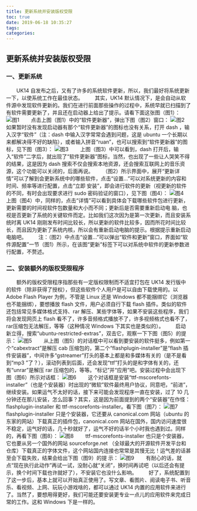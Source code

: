 ```yaml
---
title: 更新系统并安装版权受限
toc: true
date: 2019-06-18 10:35:27
tags:
categories:
---
```






## 更新系统并安装版权受限
### 一、更新系统
　　UK14 自发布之后，又有了许多的系统软件更新，所以，我们最好将系统更新一下，以使系统工作在最佳状态。
　　其实，UK14 默认情况下，是会自动从软件源中发现软件更新的。我们在进行前面那些操作的过程中，系统早就已扫描到了有软件需要更新了，并且还在启动器上给出了提示。请看下面这张图（图1）：
![图1](https://www.ubuntukylin.com/ukylin/data/attachment/forum/201406/28/021344k6wa6wv26v55mz06.jpg) 
　　点击上图（图1）中的“软件更新器”，弹出下图（图2）窗口：
![图2](https://www.ubuntukylin.com/ukylin/data/attachment/forum/201406/28/021429lsepny7j72yseso7.jpg) 
　　如果暂时没有发现启动器有那个“软件更新器”的图标也没有关系，打开 dash ，输入汉字“软件”（注：dash 中输入汉字常常会遇到问题，这是 ubuntu 一个长期以来都解决得不好的缺陷），或者输入拼音“ruan”，也可以搜索到“软件更新器”的图标，见下图（图3）：
![图3](https://www.ubuntukylin.com/ukylin/data/attachment/forum/201406/28/021512kxusi4didzcxyui5.jpg) 
　　上图（图3）中可以看到，dash 打开后，输入“软件”二字后，就出现了“软件更新器”图标，当然，也出现了一些让人哭笑不得的结果，这是因为 dash 搜索不仅会搜索本地资源，还会搜索互联网上的音乐资源，这个功能可以关闭的，后面再说。
　　（图2）所示界面中，展开“更新详情”可以了解到会更新系统中的哪些软件，点击“设置…”可以对系统更新的内容和时间、频率等进行配置，点击“立即 安装”，即会进行软件的更新（视更新的软件的不同，有时会出现要求进行 sudo 密码验证的窗口），见下图（图4）：
![图4](https://www.ubuntukylin.com/ukylin/data/attachment/forum/201406/28/021557fp1jrrzr3ggrr7gm.jpg) 
　　上图（图4）中，同样的，点击“详情”可以看到具体会下载哪些软件包进行更新，更新需要的时间视软件包数量和大小而不同；更新后是否需要重新启动电 脑，也视是否更新了系统的关键软件而定。比如我们这次因为是第一次更新，而且安装系统时离 UK14 刚刚发布时间比较长，所以更新的软件比较多，因而所花时间比较长，而且因为更新了系统内核，所以会有重新启动电脑的提示。根据提示重新启动电脑吧。
　　注：（图2）中点击“设置…”可以弹出“软件和更新”窗口，界面如“软件源配置”一节（图1）所示，在该图“更新”标签下可以对系统中软件的更新参数进行配置，不赘述。

### 二、安装额外的版权受限程序
　　额外的版权受限程序指那些有一定版权限制而不适宜打包在 UK14 发行版中的软件（除非获得了授权），但这些软件个人用户是可以自由下载使用的。以 Adobe Flash Player 为例，不管是 Linux 还是 Windows 都不能捆绑它（浏览器也不能捆绑），要想播放 flash 文件，用户必须自行下载 flash 插件。类似的软件还包括常见多媒体格式支持、rar 解压、某些字体等，如果不安装这些程序，我们将会发现网页上 flash 看不了，许多音频格式播放不了，许多视频格式也看不了，rar压缩包无法解压，等等（这种情况 Windows 下其实也是类似的）。
　　启动新立得，搜索“ubuntu-restricted-extras”，双击它，观察一下下图（图5）的提示：
![图5](https://www.ubuntukylin.com/ukylin/data/attachment/forum/201406/28/021658brd2927g5llcrlpd.jpg) 
　　从上图（图5）的对话框中可以看到要安装的软件挺多，例如第一个“cabextract”是解压 cab 压缩包的，第二个“flashplugin-installer”是“flash 插件安装器”，中间许多“gstreamer”打头的基本上都是和多媒体有关的（是不是看到“mp3 ”了？），滚动列表到后面，还会发现“ttf”打头的是和字体有关的，还有“unrar”是解压 rar 压缩包的，等等。“标记”并“应用”吧。安装过程中会出现下图（图6）所示对话框：
![图6](https://www.ubuntukylin.com/ukylin/data/attachment/forum/201406/28/021757r9glfl6c4zf6jrg6.jpg) 
　　这个对话框是安装“ttf-mscorefonts-installer”（也是个安装器）时出现的“微软”软件最终用户协议，同意吧，“前进”， 继续安装。如果运气不太好的话，接下来可能会发现程序一直在安装，过了 10 几分钟还在那儿安装，怎么回事？其实，这是因为前面提到的两个“安装器”在作怪：flashplugin-installer 和 ttf-mscorefonts-installer。看下图（图7）：
![图7](https://www.ubuntukylin.com/ukylin/data/attachment/forum/201406/28/021836ow4iyibya41i3696.jpg) 
　　flashplugin-installer 只是个安装器，它还要从 canonical.com 网站（ubuntu 的东家的网站）下载真正的插件包，canonical.com 网站在国外，国内访问速度很不稳定，运气好的话，几十秒就好了，运气不好的话半个小时我也遇到过。同样的，再看下图（图8）：
![图8](https://www.ubuntukylin.com/ukylin/data/attachment/forum/201406/28/021902kuekek5moezv74f4.jpg) 
　　ttf-mscorefonts-installer 也只是个安装器，它也要从另一个国外的网站 sourceforge.net （全球最大的开源软件开发平台和仓库）下载真正的字体文件，这个网站国内连接也常常是其慢无比！运气差的话甚至会下载失败，结果会给出下图（图9）的提 示：
![图9](https://www.ubuntukylin.com/ukylin/data/attachment/forum/201406/28/021924mcb4g0748ga488h1.jpg) 
　　有耐心的话，就点“现在执行此动作”再试一试，没耐心就“关闭”，换时间再试吧（以后还会有提示，换个时间下载也许就好了），不安装它也没什么影响。
　　好了，系统配置到了这一步后，基本上就可以开始真正使用了。写文章、看图片、阅读电子书、听音乐、看视频、上网、玩玩小游戏啥的，都可以通过 UK14 内置的应用软件来进行了。当然了，要想用得更好，我们可能还要安装更专业一点儿的应用软件来完成日常的工作。这和 Windows 下是一样的。 

